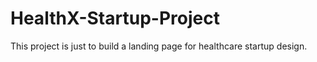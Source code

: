 # HealthX-Startup-Project

This project is just to build a landing page for healthcare startup design. 
